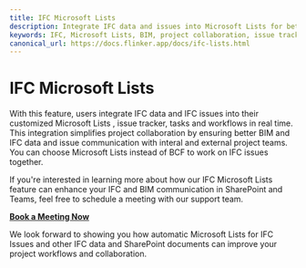 ```yaml
---
title: IFC Microsoft Lists
description: Integrate IFC data and issues into Microsoft Lists for better project collaboration.
keywords: IFC, Microsoft Lists, BIM, project collaboration, issue tracker
canonical_url: https://docs.flinker.app/docs/ifc-lists.html
---
```


# IFC Microsoft Lists

With this feature, users integrate IFC data and IFC issues into their customized Microsoft Lists , issue tracker, tasks and workflows in real time. This integration simplifies project collaboration by ensuring better BIM and IFC data and issue communication with interal and external project teams. You can choose Microsoft Lists instead of BCF to work on IFC issues together.

If you're interested in learning more about how our IFC Microsoft Lists feature can enhance your IFC and BIM communication in SharePoint and Teams, feel free to schedule a meeting with our support team.

[**Book a Meeting Now**](https://outlook.office365.com/book/SupportConsultingonlinemeeting@flinker.app/)

We look forward to showing you how automatic Microsoft Lists for IFC Issues and other IFC data and SharePoint documents can improve your project workflows and collaboration.



<br><br><br><br><br><br><br><br><br><br><br><br><br><br><br><br><br><br><br><br><br><br><br><br>


